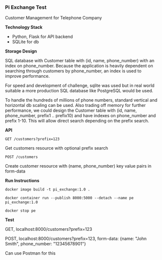 ### Pi Exchange Test
Customer Management for Telephone Company


**Technology Stack**

* Python, Flask for API backend
* SQLite for db

**Storage Design**

SQL database with Customer table with (id, name, phone_number) with an index on phone_number. Because the application is heavily dependent on searching through customers by phone_number, an index is used to improve performance.

For speed and development of challenge, sqlite was used but in real world suitable a more production SQL database like PostgreSQL would be used.

To handle the hundreds of millions of phone numbers, standard vertical and horizontal db scaling can be used. Also trading off memory for further performance, we could design the Customer table with (id, name, phone_number, prefix1 .. prefix10) and have indexes on phone_number and prefix 1-10. This will allow direct search depending on the prefix search.

**API**

```
GET /customers?prefix=123
```

Get customers resource with optional prefix search

```
POST /customers
```

Create customer resource with (name, phone_number) key value pairs in form-data

**Run Instructions**

```
docker image build -t pi_exchange:1.0 .

docker container run --publish 8000:5000 --detach --name pe pi_exchange:1.0

docker stop pe
```


**Test**

GET, localhost:8000/customers?prefix=123

POST, localhost:8000/customers?prefix=123, form-data: {name: "John Smith", phone_number: "12345678901"}

Can use Postman for this
